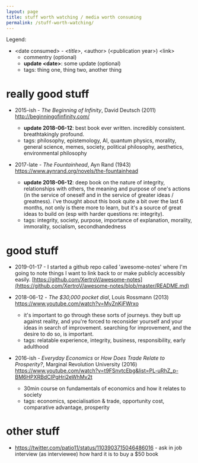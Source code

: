 ```yaml
---
layout: page
title: stuff worth watching / media worth consuming
permalink: /stuff-worth-watching/
---
```


Legend: 

* \<date consumed\> - *\<title\>*, \<author\> (\<publication year\>) \<link\>
  * commentry (optional)
  * **update \<date\>**: some update (optional)
  * tags: thing one, thing two, another thing
  
# really good stuff
  
* 2015-ish - *The Beginning of Infinity*, David Deutsch (2011) http://beginningofinfinity.com/
  * **update 2018-06-12**: best book ever written. incredibly consistent. breathtakingly profound. 
  * tags: philosophy, epistemology, AI, quantum physics, morality, general science, memes, society, 
    political philosophy, aesthetics, environmental philosophy
    
* 2017-late - *The Fountainhead*, Ayn Rand (1943) https://www.aynrand.org/novels/the-fountainhead
  * **update 2018-06-12**: deep book on the nature of integrity, relationships with others, the meaning and 
    purpose of one's actions (in the service of oneself and in the service of greater ideas / greatness).
    i've thought about this book quite a bit over the last 6 months, not only is there more to learn, but
    it's a source of great ideas to build on (esp with harder questions re: integrity).
  * tags: integrity, society, purpose, importance of explanation, morality, immorality, socialism, secondhandedness
  
# good stuff

* 2019-01-17 - I started a github repo called 'awesome-notes' where I'm going to note things I want to link back to or make publicly accessibly easily. [https://github.com/XertroV/awesome-notes](https://github.com/XertroV/awesome-notes/blob/master/README.md)

* 2018-06-12 - *The $30,000 pocket dial*, Louis Rossmann (2013) https://www.youtube.com/watch?v=MyZnKjFWrxo
  * it's important to go through these sorts of journeys. they butt up against reality, and
    you're forced to reconsider yourself and your ideas in search of improvement. 
    searching for improvement, and the desire to do so, is important.
  * tags: relatable experience, integrity, business, responsibility, early adulthood
  
* 2016-ish - *Everyday Economics* or *How Does Trade Relate to Prosperity?*, Marginal Revolution University (2016) https://www.youtube.com/watch?v=t9FSnvtcEbg&list=PL-uRhZ_p-BM6HPXRBdCIPgHri2eWhMv2t
  * 30min course on fundamentals of economics and how it relates to society
  * tags: economics, specialisation & trade, opportunity cost, comparative advantage, prosperity

# other stuff

* https://twitter.com/patio11/status/1103903715046486016 - ask in job interview (as interviewee) how hard it is to buy a $50 book
